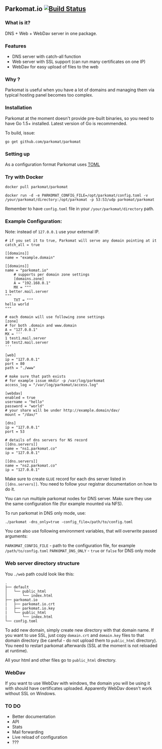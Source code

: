 Parkomat.io [![Build Status](https://travis-ci.org/parkomat/parkomat.svg?branch=master)](https://travis-ci.org/parkomat/parkomat)
-----------------------------------------------------------------------------------------------------------------------------------

### What is it?

DNS + Web + WebDav server in one package.

### Features

- DNS server with catch-all function 
- Web server with SSL support (can run many certificates on one IP)
- WebDav for easy upload of files to the web

### Why ?

Parkomat is useful when you have a lot of domains and managing them via typical hosting panel becomes too complex.

### Installation

Parkomat at the moment doesn't provide pre-built binaries, so you need to have Go 1.5+ installed. Latest version of Go is recommended.

To build, issue:

```
go get github.com/parkomat/parkomat
```

### Setting up

As a configuration format Parkomat uses [TOML](https://github.com/toml-lang/toml)

### Try with Docker

```
docker pull parkomat/parkomat
```

```
docker run -d -e PARKOMAT_CONFIG_FILE=/opt/parkomat/config.toml -v /your/parkomat/directory:/opt/parkomat -p 53:53/udp parkomat/parkomat
```

Remember to have `config.toml` file in your `/your/parkomat/directory` path.

### Example Configuration:

Note: instead of `127.0.0.1` use your external IP.

```
# if you set it to true, Parkomat will serve any domain pointing at it
catch_all = true

[[domains]]
name = "example.domain"

[[domains]]
name = "parkomat.io"
	# supports per domain zone settings
	[domains.zone]
	A = "192.168.0.1"
	MX = """
1 better.mail.server
"""
	TXT = """
hello world
"""

# each domain will use following zone settings
[zone]
# for both .domain and www.domain
A = "127.0.0.1"
MX = '''
1 test1.mail.server
10 test2.mail.server
'''

[web]
ip = "127.0.0.1"
port = 80
path = "./www"

# make sure that path exists
# for example issue mkdir -p /var/log/parkomat
access_log = "/var/log/parkomat/access.log"

[webdav]
enabled = true
username = "hello"
password = "world"
# your share will be under http://example.domain/dav/
mount = "/dav/"

[dns]
ip = "127.0.0.1"
port = 53

# details of dns servers for NS record
[[dns.servers]]
name = "ns1.parkomat.co"
ip = "127.0.0.1"

[[dns.servers]]
name = "ns2.parkomat.co"
ip = "127.0.0.1"
```

Make sure to create `GLUE` record for each dns server listed in `[[dns.servers]]`. You need to follow your registrar documentation on how to do it.

You can run multiple parkomat nodes for DNS server. Make sure they use the same configuration file (for example mounted via NFS).

To run parkomat in DNS only mode, use:

```
./parkomat -dns_only=true -config_file=/path/to/config.toml
```

You can also use following environment variables, that will overwrite passed arguments:

`PARKOMAT_CONFIG_FILE` - path to the configuration file, for example `/path/to/config.toml`
`PARKOMAT_DNS_ONLY` - `true` or `false` for DNS only mode

### Web server directory structure

You `./web` path could look like this:

```
.
├── default
│   └── public_html
│       └── index.html
├── parkomat.io
|   ├── parkomat.io.crt
|   ├── parkomat.io.key
|   └── public_html
|       └── index.html
└── config.toml
```

To add new domain, simply create new directory with that domain name.
If you want to use SSL, just copy `domain.crt` and `domain.key` files to that domain directory (be careful - do not upload them to `public_html` directory). You need to restart parkomat afterwards (SSL at the moment is not reloaded at runtime).

All your html and other files go to `public_html` directory.

### WebDav

If you want to use WebDav with windows, the domain you will be using it with should have certificates uploaded. Apparently WebDav doesn't work without SSL on Windows.

### TO DO

- Better documentation
- API
- Stats
- Mail forwarding
- Live reload of configuration
- ???


